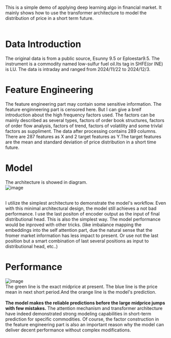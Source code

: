 This is a simple demo of applying deep learning algo in financial market. It mainly shows how to use the transformer architecture to model the distribution of price in a short term future.<br>
<br>
# Data Introduction
The original data is from a public source, Esunny 9.5 or Eploestar9.5. The instrument is a commodity named low-sulfur fuel oil.Its tag in SHFE(or INE) is LU. The data is intraday and ranged from 2024/11/22 to 2024/12/3.
<br>
# Feature Engineering
The feature engineering part may contain some sensitive information. The feature enginneering part is censored here. But I can give a breif introduction about the high frequency factors used. The factors can be mainly described as several types, factors of order book structures, factors of order flow analysis, factors of trend, factors of volatility and some trivIal factors as suppliment. The data after processing contains 289 columns. There are 287 features as X and 2 target features as Y.The target features are the mean and standard deviation of price distribution in a short time future.
<br>
# Model 
The architecture is showed in diagram.<br>
![image](https://github.com/user-attachments/assets/4f7e151a-8a27-45b0-8ddb-6b53bd32df26)

<br>
I utilize the simplest architecture to demonstrate the model's workflow. Even with this minimal architectural design, the model still achieves a not bad performance. I use the last positon of encoder output as the input of final distributional head. This is also the simplest way. The model performance would be inproved with other tricks. (like imbalance mapping the embeddings into the self attention part, due the natural sense that the fromer market information has less impact to present. Or use not the last position but a smart combination of last several positions as input to distributional head, etc..)

# Performance
![image](https://github.com/user-attachments/assets/01a7d1b0-d2a0-47b8-aa49-5d87f234ff1f)
<br>
The green line is the exact midprice at present. The blue line is the price mean in next short period.And the orange line is the model's prediction.<br>
<br>
**The model makes the reliable predictions before the large midprice jumps with few mistakes.** The attention mechanism and transformer architecture have indeed demonstrated strong modeling capabilities in short-term prediction for specific commodities. Of course, the factor construction in the feature engineering part is also an important reason why the model can deliver decent performance without complex modifications.


